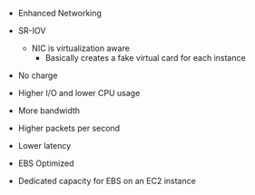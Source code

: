 - Enhanced Networking
- SR-IOV
	- NIC is virtualization aware
		- Basically creates a fake virtual card for each instance
- No charge
- Higher I/O and lower CPU usage
- More bandwidth
- Higher packets per second
- Lower latency

- EBS Optimized
- Dedicated capacity for EBS on an EC2 instance